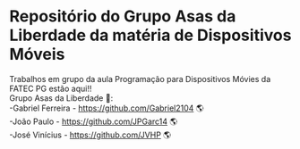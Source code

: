 # Repositório do Grupo Asas da Liberdade da matéria de Dispositivos Móveis
 Trabalhos em grupo da aula Programação para Dispositivos Móvies da FATEC PG estão aqui!!
 <br/>
Grupo Asas da Liberdade :eagle::<br/>
 -Gabriel Ferreira - https://github.com/Gabriel2104 :earth_americas:<br/>
 -João Paulo - https://github.com/JPGarc14 :earth_americas:<br/>
 -José Vinícius - https://github.com/JVHP :earth_americas:<br/>

 
